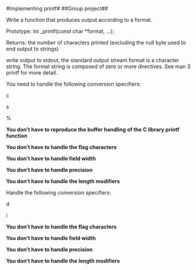 #Implementing printf#
##Group project##

Write a function that produces output according to a format.

Prototype: int _printf(const char *format, ...);

Returns: the number of characters printed (excluding the null byte used to end output to strings)

write output to stdout, the standard output stream format is a character string. The format string is composed of zero or more directives. See man 3 printf for more detail. 

You need to handle the following conversion specifiers:

  c

  s

  %

**You don’t have to reproduce the buffer handling of the C library printf function**

**You don’t have to handle the flag characters**

**You don’t have to handle field width**

**You don’t have to handle precision**

**You don’t have to handle the length modifiers**




Handle the following conversion specifiers:


  d

  i

**You don’t have to handle the flag characters**

**You don’t have to handle field width**

**You don’t have to handle precision**

**You don’t have to handle the length modifiers**
